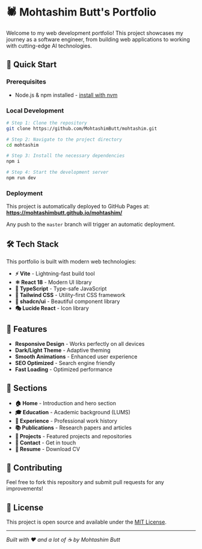 # 🕷️ Mohtashim Butt's Portfolio

<!-- > *"With great power comes great responsibility"* - Uncle Ben -->

Welcome to my web development portfolio! This project showcases my journey as a software engineer, from building web applications to working with cutting-edge AI technologies.

## 🚀 Quick Start

### Prerequisites
- Node.js & npm installed - [install with nvm](https://github.com/nvm-sh/nvm#installing-and-updating)

### Local Development

```sh
# Step 1: Clone the repository
git clone https://github.com/MohtashimButt/mohtashim.git

# Step 2: Navigate to the project directory
cd mohtashim

# Step 3: Install the necessary dependencies
npm i

# Step 4: Start the development server
npm run dev
```

### Deployment

This project is automatically deployed to GitHub Pages at:
**https://mohtashimbutt.github.io/mohtashim/**

Any push to the `master` branch will trigger an automatic deployment.

## 🛠️ Tech Stack

This portfolio is built with modern web technologies:

- **⚡ Vite** - Lightning-fast build tool
- **⚛️ React 18** - Modern UI library
- **🔷 TypeScript** - Type-safe JavaScript
- **🎨 Tailwind CSS** - Utility-first CSS framework
- **🧩 shadcn/ui** - Beautiful component library
- **🎭 Lucide React** - Icon library

## 🎯 Features

- **Responsive Design** - Works perfectly on all devices
- **Dark/Light Theme** - Adaptive theming
- **Smooth Animations** - Enhanced user experience
- **SEO Optimized** - Search engine friendly
- **Fast Loading** - Optimized performance

## 📱 Sections

- **🏠 Home** - Introduction and hero section
- **🎓 Education** - Academic background (LUMS)
- **💼 Experience** - Professional work history
- **📚 Publications** - Research papers and articles
- **🚀 Projects** - Featured projects and repositories
- **📧 Contact** - Get in touch
- **📄 Resume** - Download CV

## 🤝 Contributing

Feel free to fork this repository and submit pull requests for any improvements!

## 📄 License

This project is open source and available under the [MIT License](LICENSE).

---

*Built with ❤️ and a lot of ☕ by Mohtashim Butt*
